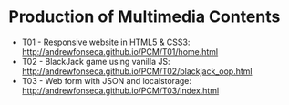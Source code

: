# Production of Multimedia Contents
* T01 - Responsive website in HTML5 & CSS3: http://andrewfonseca.github.io/PCM/T01/home.html
* T02 - BlackJack game using vanilla JS: http://andrewfonseca.github.io/PCM/T02/blackjack_oop.html
* T03 - Web form with JSON and localstorage: http://andrewfonseca.github.io/PCM/T03/index.html
